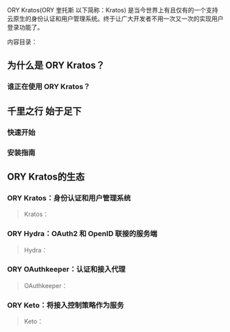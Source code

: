 ORY Kratos(ORY 奎托斯 以下简称：Kratos) 是当今世界上有且仅有的一个支持云原生的身份认证和用户管理系统。终于让广大开发者不用一次又一次的实现用户登录功能了。

内容目录：



## 为什么是 ORY Kratos？

### 谁正在使用 ORY Kratos？

## 千里之行 始于足下

### 快速开始
### 安装指南

## ORY Kratos的生态

### ORY Kratos：身份认证和用户管理系统
> Kratos：
### ORY Hydra：OAuth2 和 OpenID 联接的服务端
> Hydra：
### ORY OAuthkeeper：认证和接入代理
> OAuthkeeper：
### ORY Keto：将接入控制策略作为服务
> Keto：




